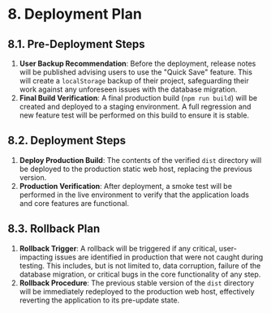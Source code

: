 # 8. Deployment Plan

## 8.1. Pre-Deployment Steps

1.  **User Backup Recommendation**: Before the deployment, release notes will be published advising users to use the "Quick Save" feature. This will create a `localStorage` backup of their project, safeguarding their work against any unforeseen issues with the database migration.
2.  **Final Build Verification**: A final production build (`npm run build`) will be created and deployed to a staging environment. A full regression and new feature test will be performed on this build to ensure it is stable.

## 8.2. Deployment Steps

1.  **Deploy Production Build**: The contents of the verified `dist` directory will be deployed to the production static web host, replacing the previous version.
2.  **Production Verification**: After deployment, a smoke test will be performed in the live environment to verify that the application loads and core features are functional.

## 8.3. Rollback Plan

1.  **Rollback Trigger**: A rollback will be triggered if any critical, user-impacting issues are identified in production that were not caught during testing. This includes, but is not limited to, data corruption, failure of the database migration, or critical bugs in the core functionality of any step.
2.  **Rollback Procedure**: The previous stable version of the `dist` directory will be immediately redeployed to the production web host, effectively reverting the application to its pre-update state.
